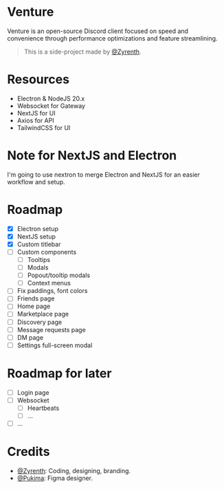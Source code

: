 # Venture

Venture is an open-source Discord client focused on speed and convenience through performance optimizations and feature streamlining.

> This is a side-project made by [@Zyrenth](https://github.com/Zyrenth).

# Resources

-   Electron & NodeJS 20.x
-   Websocket for Gateway
-   NextJS for UI
-   Axios for API
-   TailwindCSS for UI

# Note for NextJS and Electron

I'm going to use nextron to merge Electron and NextJS for an easier workflow and setup.

# Roadmap

-   [x] Electron setup
-   [x] NextJS setup
-   [x] Custom titlebar
-   [ ] Custom components
    -   [ ] Tooltips
    -   [ ] Modals
    -   [ ] Popout/tooltip modals
    -   [ ] Context menus
-   [ ] Fix paddings, font colors
-   [ ] Friends page
-   [ ] Home page
-   [ ] Marketplace page
-   [ ] Discovery page
-   [ ] Message requests page
-   [ ] DM page
-   [ ] Settings full-screen modal

# Roadmap for later

-   [ ] Login page
-   [ ] Websocket
    -   [ ] Heartbeats
    -   [ ] ...
-   [ ] ...

# Credits

-   [@Zyrenth](https://github.com/Zyrenth): Coding, designing, branding.
-   [@Pukima](https://github.com/Pukimaa): Figma designer.
